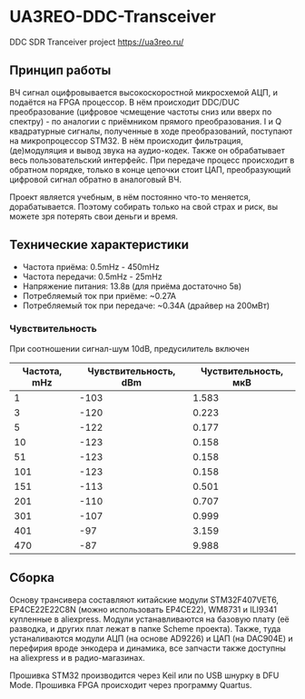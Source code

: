 # UA3REO-DDC-Transceiver
DDC SDR Tranceiver project https://ua3reo.ru/

## Принцип работы

ВЧ сигнал оцифровывается высокоскоростной микросхемой АЦП, и подаётся на FPGA процессор.
В нём происходит DDC/DUC преобразование (цифровое чсмещение частоты сниз или вверх по спектру) - по аналогии с приёмником прямого преобразования.
I и Q квадратурные сигналы, полученные в ходе преобразований, поступают на микропроцессор STM32.
В нём происходит фильтрация, (де)модуляция и вывод звука на аудио-кодек. Также он обрабатывает весь пользовательский интерфейс.
При передаче процесс происходит в обратном порядке, только в конце цепочки стоит ЦАП, преобразующий цифровой сигнал обратно в аналоговый ВЧ.

Проект является учебным, в нём постоянно что-то меняется, дорабатывается. Поэтому собирать только на свой страх и риск, вы можете зря потерять свои деньги и время.

## Технические характеристики

* Частота приёма: 0.5mHz - 450mHz
* Частота передачи: 0.5mHz - 25mHz
* Напряжение питания: 13.8в (для приёма достаточно 5в)
* Потребляемый ток при приёме: ~0.27А
* Потребляемый ток при передаче: ~0.34А (драйвер на 200мВт)

### Чувствительность

При соотношении сигнал-шум 10dB, предусилитель включен

Частота, mHz | Чувствительность, dBm | Чуствительность, мкВ
------------ | ------------- | -------------
1	| -103	| 1.583
3	| -120	| 0.223
5	| -122	| 0.177
10  | -123	| 0.158
51	| -123	| 0.158
101	| -123	| 0.158
151	| -113	| 0.501
201	| -110	| 0.707
301	| -107	| 0.999
401	| -97	| 3.159
470	| -87	| 9.988

## Сборка
Основу трансивера составляют китайские модули STM32F407VET6, EP4CE22E22C8N (можно использовать EP4CE22), WM8731 и ILI9341 купленные в aliexpress.
Модули устанавливаются на базовую плату (её разводка, и других плат лежат в папке Scheme проекта).
Также, туда устаналиваются модули АЦП (на основе AD9226) и ЦАП (на DAC904E) и перефирия вроде энкодера и динамика, все запчасти также доступны на aliexpress и в радио-магазинах.

Прошивка STM32 производится через Keil или по USB шнурку в DFU Mode. Прошивка FPGA происходит через программу Quartus.
